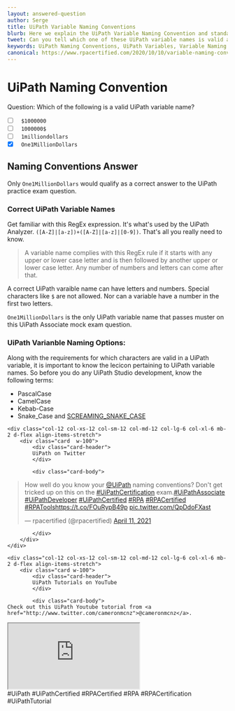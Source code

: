 ```yaml
---
layout: answered-question
author: Serge
title: UiPath Variable Naming Conventions
blurb: Here we explain the UiPath Variable Naming Convention and standard, with examples of how to CamelCase, PascalCase and SCREAMING_SNAKE_CASE your UiPath variables.
tweet: Can you tell which one of these UiPath variable names is valid and which ones are not? Correct UiPath variable names is an important part of the UiPath Associate certification.  #UiPath #mockexam #UiPathCertification
keywords: UiPath Naming Conventions, UiPath Variables, Variable Naming Conventions, 
canonical: https://www.rpacertified.com/2020/10/10/variable-naming-conventions.html
---
```

# UiPath Naming Convention

Question: Which of the following is a valid UiPath variable name?

- [ ] &nbsp;  `$1000000`
- [ ] &nbsp;  `1000000$`
- [ ] &nbsp;  `1milliondollars`
- [x] &nbsp;  `One1MillionDollars`

## Naming Conventions Answer

Only `One1MillionDollars` would qualify as a correct answer to the UiPath practice exam question.

### Correct UiPath Variable Names

Get familiar with this RegEx expression. It's what's used by the UiPath Analyzer.  `([A-Z]|[a-z])+([A-Z]|[a-z]|[0-9])`. That's all you really need to know.

> A variable name complies with this RegEx rule if it starts with any upper or lower case letter and is then followed by another upper or lower case letter. Any number of numbers and letters can come after that.

A correct UiPath varaible name can have letters and numbers. Special characters like `$` are not allowed. Nor can a variable have a number in the first two letters.

`One1MillionDollars` is the only UiPath variable name that passes muster on this UiPath Associate mock exam question.

### UiPath Varianble Naming Options:

Along with the requirements for which characters are valid in a UiPath variable, it is important to know the lecicon pertaining to UiPath variable names. So before you do any UiPath Studio development, know the following terms:

* PascalCase
* CamelCase
* Kebab-Case
* Snake_Case and <a href="https://www.rpacertified.com/2020/10/10/screaming-snake-case.html">SCREAMING_SNAKE_CASE</a>






<div class="row">
	
    <div class="col-12 col-xs-12 col-sm-12 col-md-12 col-lg-6 col-xl-6 mb-2 d-flex align-items-stretch">
        <div class="card  w-100">
            <div class="card-header">
            UiPath on Twitter
            </div>

            <div class="card-body">
<!-- **************************** -->            
<blockquote class="twitter-tweet"><p lang="en" dir="ltr">How well do you know your <a href="https://twitter.com/UiPath?ref_src=twsrc%5Etfw">@UiPath</a> naming conventions? Don&#39;t get tricked up on this on the <a href="https://twitter.com/hashtag/UiPathCertification?src=hash&amp;ref_src=twsrc%5Etfw">#UiPathCertification</a> exam.<a href="https://twitter.com/hashtag/UiPathAssociate?src=hash&amp;ref_src=twsrc%5Etfw">#UiPathAssociate</a> <a href="https://twitter.com/hashtag/UiPathDeveloper?src=hash&amp;ref_src=twsrc%5Etfw">#UiPathDeveloper</a> <a href="https://twitter.com/hashtag/UiPathCertified?src=hash&amp;ref_src=twsrc%5Etfw">#UiPathCertified</a> <a href="https://twitter.com/hashtag/RPA?src=hash&amp;ref_src=twsrc%5Etfw">#RPA</a> <a href="https://twitter.com/hashtag/RPACertified?src=hash&amp;ref_src=twsrc%5Etfw">#RPACertified</a> <a href="https://twitter.com/hashtag/RPATools?src=hash&amp;ref_src=twsrc%5Etfw">#RPATools</a><a href="https://t.co/FOuRypB49p">https://t.co/FOuRypB49p</a> <a href="https://t.co/QpDdoFXast">pic.twitter.com/QpDdoFXast</a></p>&mdash; rpacertified (@rpacertified) <a href="https://twitter.com/rpacertified/status/1381316612574343172?ref_src=twsrc%5Etfw">April 11, 2021</a></blockquote> <script async src="https://platform.twitter.com/widgets.js" charset="utf-8"></script> 



<!-- **************************** -->   
            
            
            </div>
        </div>
    </div>
	
	<div class="col-12 col-xs-12 col-sm-12 col-md-12 col-lg-6 col-xl-6 mb-2 d-flex align-items-stretch">
        <div class="card w-100">
            <div class="card-header">
            UiPath Tutorials on YouTube
            </div>

            <div class="card-body">
	Check out this UiPath Youtube tutorial from <a href="http://www.twitter.com/cameronmcnz">@cameronmcnz</a>.	    
	    
<div class="embed-responsive embed-responsive-16by9">
<iframe class="embed-responsive-item" src="https://www.youtube.com/embed/KCCBJ711Z5Q"></iframe>
</div>
#UiPath #UiPathCertified #RPACertified #RPA #RPACertification #UiPathTutorial
            </div>
        </div>
    </div>
	
</div>






